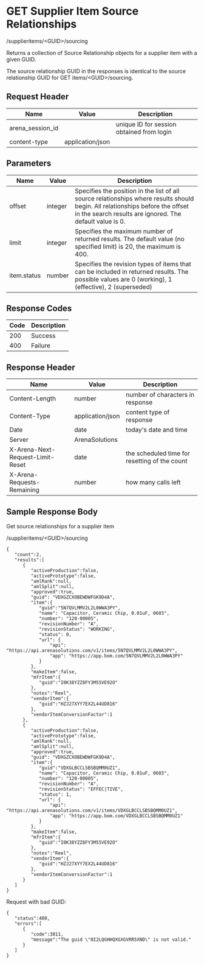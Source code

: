 # GET Supplier Item Source Relationships
/supplieritems/&lt;GUID&gt;/sourcing

Returns a collection of Source Relationship objects for a supplier item with a given GUID.

The source relationship GUID in the responses is identical to the source relationship GUID for GET items/&lt;GUID&gt;/sourcing.

## Request Header

| Name<br> | Value<br> | Description<br> |
|  --- |  --- |  --- | 
| arena_session_id<br> |   | unique ID for session obtained from login<br> |
| content-type<br> | application/json<br> |   |

## Parameters

| Name<br> | Value<br> | Description<br> |
|  --- |  --- |  --- | 
| offset<br> | integer<br> | Specifies the position in the list of all source relationships where results should begin. All relationships before the offset in the search results are ignored. The default value is 0.<br> |
| limit<br> | integer<br> | Specifies the maximum number of returned results. The default value \(no specified limit\) is 20, the maximum is 400.<br> |
| item.status<br> | number<br> | Specifies the revision types of items that can be included in returned results. The possible values are 0 \(working\), 1 \(effective\), 2 \(superseded\)<br> |

## Response Codes

| Code<br> | Description<br> |
|  --- |  --- | 
| 200<br> | Success<br> |
| 400<br> | Failure<br> |

## Response Header

| Name<br> | Value<br> | Description<br> |
|  --- |  --- |  --- | 
| Content-Length<br> | number<br> | number of characters in response<br> |
| Content-Type<br> | application/json<br> | content type of response<br> |
| Date<br> | date<br> | today's date and time<br> |
| Server<br> | ArenaSolutions<br> |   |
| X-Arena-Next-Request-Limit-Reset<br> | date<br> | the scheduled time for resetting of the count<br> |
| X-Arena-Requests-Remaining<br> | number<br> | how many calls left<br> |

## Sample Response Body
Get source relationships for a supplier item

/supplieritems/&lt;GUID&gt;/sourcing

```
{  
   "count":2,
   "results":[  
      {  
         "activeProduction":false,
         "activePrototype":false,
         "amlRank":null,
         "amlSplit":null,
         "approved":true,
         "guid": "VDXGZCXOBEWDWFGK9D4A",
         "item":{  
            "guid":"5N7QVLMMV2L2L0WWA3PY",
            "name": "Capacitor, Ceramic Chip, 0.01uF, 0603",
            "number": "120-00005",
            "revisionNumber": "A",
            "revisionStatus": "WORKING",
            "status": 0,
            "url": {
                "api": "https://api.arenasolutions.com/v1/items/5N7QVLMMV2L2L0WWA3PY",
                "app": "https://app.bom.com/5N7QVLMMV2L2L0WWA3PY"
            }
         },
         "makeItem":false,
         "mfrItem":{  
            "guid":"I0K38YZZ8FY3M55VE92O"
         },
         "notes":"Reel",
         "vendorItem":{  
            "guid":"HZJ27XYY7EX2L44UD816"
         },
         "vendorItemConversionFactor":1
      },
      {  
         "activeProduction":false,
         "activePrototype":false,
         "amlRank":null,
         "amlSplit":null,
         "approved":true,
         "guid": "VDXGZCXOBEWDWFGK9D4A",
         "item":{  
            "guid":"VDXGLBCCLSBSBQMM0UZ1",
            "name": "Capacitor, Ceramic Chip, 0.01uF, 0603",
            "number": "120-00005",
            "revisionNumber": "A",
            "revisionStatus": "EFFEC|TIVE",
            "status": 1,
            "url": {
                "api": "https://api.arenasolutions.com/v1/items/VDXGLBCCLSBSBQMM0UZ1",
                "app": "https://app.bom.com/VDXGLBCCLSBSBQMM0UZ1"
            }     
         },
         "makeItem":false,
         "mfrItem":{  
            "guid":"I0K38YZZ8FY3M55VE92O"
         },
         "notes":"Reel",
         "vendorItem":{  
            "guid":"HZJ27XYY7EX2L44UD816"
         },
         "vendorItemConversionFactor":1
      }
   ]
}

```
Request with bad GUID:

```
{  
   "status":400,
   "errors":[  
      {  
         "code":3011,
         "message":"The guid \"0I2LQGHHQXGXGVRR5XND\" is not valid."
      }
   ]
}
```
